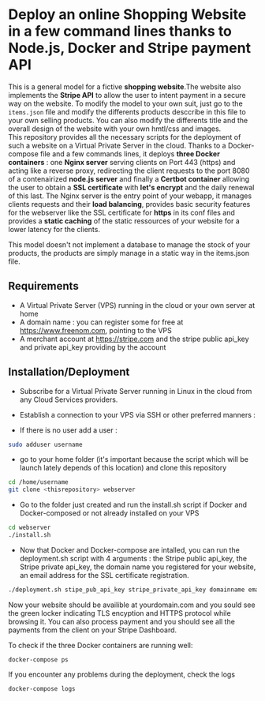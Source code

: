 # Deploy an online Shopping Website in a few command lines thanks to Node.js, Docker and Stripe payment API 

This is a general model for a fictive **shopping website**.The website also implements the **Stripe API** to allow the user to intent payment in a secure way on the website. 
To modify the model to your own suit, just go to the `items.json` file and modify the differents products desccribe in this file to your own selling products. You can also modify the differents title and the overall design of the website with your own hmtl/css and images.  
This repository provides all the necessary scripts for the deployment of such a website on a Virtual Private Server in the cloud.
Thanks to a Docker-compose file and a few commands lines, it deploys **three Docker containers** : one **Nginx server** serving clients on Port 443 (https) and acting like a reverse proxy, redirecting the client requests to the port 8080 of a contenairized **node.js server** and finally a **Certbot container** allowing the user to obtain a **SSL certificate** with **let's encrypt** and the daily renewal of this last. 
The Nginx server is the entry point of your webapp, it manages clients requests and their **load balancing**, provides basic security features for the webserver like the SSL certificate for **https** in its conf files and provides a **static caching** of the static ressources of your website for a lower latency for the clients. 

This model doesn't not implement a database to manage the stock of your products, the products are simply manage in a static way in the items.json file. 

## Requirements

* A Virtual Private Server (VPS) running in the cloud or your own server at home
* A domain name : you can register some for free at https://www.freenom.com, pointing to the VPS
* A merchant account at https://stripe.com and the stripe public api_key and private api_key providing by the account

## Installation/Deployment

* Subscribe for a Virtual Private Server running in Linux in the cloud from any Cloud Services providers. 
* Establish a connection to your VPS via SSH or other preferred manners :

* If there is no user add a user :
```bash
sudo adduser username
```
* go to your home folder (it's important because the script which will be launch lately depends of this location) and clone this repository 

```bash
cd /home/username
git clone <thisrepository> webserver
```
* Go to the folder just created and run the install.sh script if Docker and Docker-composed or not already installed on your VPS

```bash
cd webserver
./install.sh
```
* Now that Docker and Docker-compose are intalled, you can run the deployment.sh script with 4 arguments : the Stripe public api_key, the Stripe private api_key, the domain name you registered for your website, an email address for the SSL certificate registration.

```bash
./deployment.sh stipe_pub_api_key stripe_private_api_key domainname email
```
Now your website should be availible at yourdomain.com and you sould see the green locker indicating TLS encyption and HTTPS protocol while browsing it.
You can also process payment and you should see all the payments from the client on your Stripe Dashboard.

To check if the three Docker containers are running well: 
```
docker-compose ps
```
If you encounter any problems during the deployment, check the logs
```
docker-compose logs
```


